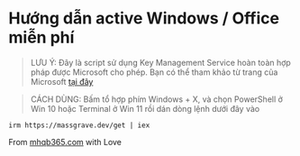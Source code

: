 # Hướng dẫn active Windows / Office miễn phí

> LƯU Ý: Đây là script sử dụng Key Management Service hoàn toàn hợp pháp được Microsoft cho phép. Bạn có thể tham khảo từ trang của Microsoft [tại đây](https://docs.microsoft.com/vi-vn/DeployOffice/vlactivation/activate-office-by-using-kms)

> CÁCH DÙNG: Bấm tổ hợp phím Windows + X, và chọn PowerShell ở Win 10 hoặc Terminal ở Win 11 rồi dán dòng lệnh dưới đây vào

```
irm https://massgrave.dev/get | iex
```

From [mhqb365.com](https://mhqb365.com) with Love
